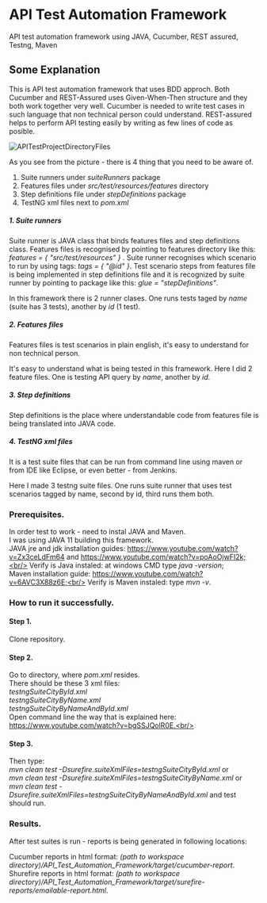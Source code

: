 # API Test Automation Framework
API test automation framework using JAVA, Cucumber, REST assured, Testng, Maven

## Some Explanation

This is API test automation framework that uses BDD approch. Both Cucumber and REST-Assured uses Given-When-Then structure and they both work together very well. Cucumber is needed to write test cases in such language that non technical person could understand. REST-assured helps to perform API testing easily by writing as few lines of code as posible.


![APITestProjectDirectoryFiles](https://user-images.githubusercontent.com/34350328/59084287-42322300-8903-11e9-8f0c-03ab1dd3eb1a.jpg)

As you see from the picture - there is 4 thing that you need to be aware of.
1. Suite runners under *suiteRunners* package
2. Features files under *src/test/resources/features* directory
3. Step definitions file under *stepDefinitions* package
4. TestNG xml files next to *pom.xml*

##### 1. Suite runners

Suite runner is JAVA class that binds features files and step definitions class. Features files is recognised by pointing to features directory like this: *features = { "src/test/resources" }* . Suite runner recognises which scenario to run by using  tags:	*tags = { "@id" }*. Test scenario steps from features file is being implemented in step definitions file and it is recognized by suite runner by pointing to package like this: *glue = "stepDefinitions"*. 

In this framework there is 2 runner clases. One runs tests taged by *name* (suite has 3 tests), another by *id* (1 test).

##### 2. Features files

Features files is test scenarios in plain english, it's easy to understand for non technical person.

It's easy to understand what is being tested in this framework. Here I did 2 feature files. One is testing API query by *name*, another by *id*.

##### 3. Step definitions

Step definitions is the place where understandable code from features file is being translated into JAVA code.

##### 4. TestNG xml files

It is a test suite files that can be run from command line using maven or from IDE like Eclipse, or even better - from Jenkins. 

Here I made 3 testng suite files. One runs suite runner that uses test scenarios tagged by name, second by id, third runs them both.

### Prerequisites.

In order test to work - need to instal JAVA and Maven.<br/>
I was using JAVA 11 building this framework.<br/>
JAVA jre and jdk installation guides: https://www.youtube.com/watch?v=Zx3ceLdFm64 and https://www.youtube.com/watch?v=poAoOjwFI2k;<br/>
Verify is Java instaled: at windows CMD type *java -version*;<br/>
Maven installation guide: https://www.youtube.com/watch?v=6AVC3X88z6E;<br/>
Verify is Maven instaled: type *mvn -v*.

### How to run it successfully.

#### Step 1.
Clone repository.

#### Step 2.
Go to directory, where *pom.xml* resides.<br/>
There should be these 3 xml files:<br/>
*testngSuiteCityById.xml*<br/>
*testngSuiteCityByName.xml*<br/>
*testngSuiteCityByNameAndById.xml*<br/>
Open command line the way that is explained here: https://www.youtube.com/watch?v=bgSSJQolR0E.<br/>

#### Step 3.
Then type: <br/>
*mvn clean test -Dsurefire.suiteXmlFiles=testngSuiteCityById.xml* or <br/>
*mvn clean test -Dsurefire.suiteXmlFiles=testngSuiteCityByName.xml* or <br/>
*mvn clean test -Dsurefire.suiteXmlFiles=testngSuiteCityByNameAndById.xml* and test should run.

### Results.

After test suites is run - reports is being generated in following locations:

Cucumber reports in html format: *(path to workspace directory)/API_Test_Automation_Framework/target/cucumber-report*.<br/>
Shurefire reports in html format: *(path to workspace directory)/API_Test_Automation_Framework/target/surefire-reports/emailable-report.html*.<br/>
